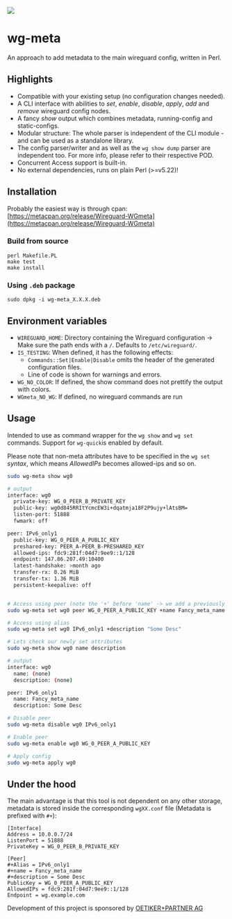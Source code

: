 ![](https://img.shields.io/cpan/v/Wireguard-WGmeta)

# wg-meta

An approach to add metadata to the main wireguard config, written in Perl.

## Highlights

- Compatible with your existing setup (no configuration changes needed).
- A CLI interface with abilities to _set_, _enable_, _disable_, _apply_, _add_ and _remove_ wireguard config nodes.
- A fancy _show_ output which combines metadata, running-config and static-configs.
- Modular structure: The whole parser is independent of the CLI module - and can be used as a standalone library.
- The config parser/writer and as well as the `wg show dump` parser are independent too. For more info, please refer to
  their respective POD.
- Concurrent Access support is built-in.
- No external dependencies, runs on plain Perl (>=v5.22)!

## Installation

Probably the easiest way is through
cpan: [https://metacpan.org/release/Wireguard-WGmeta](https://metacpan.org/release/Wireguard-WGmeta)

### Build from source

```shell
perl Makefile.PL
make test
make install
```

### Using `.deb` package

```shell
sudo dpkg -i wg-meta_X.X.X.deb
```

## Environment variables

- `WIREGUARD_HOME`: Directory containing the Wireguard configuration -> Make sure the path ends with a `/`. Defaults
  to `/etc/wireguard/`.
- `IS_TESTING`: When defined, it has the following effects:
    - `Commands::Set|Enable|Disable` omits the header of the generated configuration files.
    - Line of code is shown for warnings and errors.
- `WG_NO_COLOR`: If defined, the show command does not prettify the output with colors.
- `WGmeta_NO_WG`: If defined, no wireguard commands are run

## Usage

Intended to use as command wrapper for the `wg show` and `wg set` commands. Support for `wg-quick`is enabled by default.

Please note that non-meta attributes have to be specified in the `wg set` _syntax_, which means _AllowedIPs_ becomes
allowed-ips and so on.

```bash
sudo wg-meta show wg0

# output
interface: wg0
  private-key: WG_0_PEER_B_PRIVATE_KEY
  public-key: wg0d845RRItYcmcEW3i+dqatmja18F2P9ujy+lAtsBM=
  listen-port: 51888
  fwmark: off

peer: IPv6_only1
  public-key: WG_0_PEER_A_PUBLIC_KEY
  preshared-key: PEER_A-PEER_B-PRESHARED_KEY
  allowed-ips: fdc9:281f:04d7:9ee9::1/128
  endpoint: 147.86.207.49:10400
  latest-handshake: >month ago
  transfer-rx: 0.26 MiB
  transfer-tx: 1.36 MiB
  persistent-keepalive: off


# Access using peer (note the '+' before 'name' -> we add a previously unseen attribute)
sudo wg-meta set wg0 peer WG_0_PEER_A_PUBLIC_KEY +name Fancy_meta_name

# Access using alias
sudo wg-meta set wg0 IPv6_only1 +description "Some Desc"

# Lets check our newly set attributes
sudo wg-meta show wg0 name description

# output
interface: wg0
  name: (none)
  description: (none)

peer: IPv6_only1
  name: Fancy_meta_name
  description: Some Desc

# Disable peer
sudo wg-meta disable wg0 IPv6_only1

# Enable peer
sudo wg-meta enable wg0 WG_0_PEER_A_PUBLIC_KEY

# Apply config
sudo wg-meta apply wg0

```

## Under the hood

The main advantage is that this tool is not dependent on any other storage, metadata is stored inside the corresponding
`wgXX.conf` file (Metadata is prefixed with `#+`):

```text
[Interface]
Address = 10.0.0.7/24
ListenPort = 51888
PrivateKey = WG_0_PEER_B_PRIVATE_KEY

[Peer]
#+Alias = IPv6_only1
#+name = Fancy_meta_name
#+description = Some Desc
PublicKey = WG_0_PEER_A_PUBLIC_KEY
AllowedIPs = fdc9:281f:04d7:9ee9::1/128
Endpoint = wg.example.com
```

Development of this project is sponsored by [OETIKER+PARTNER AG](https://oetiker.ch)

